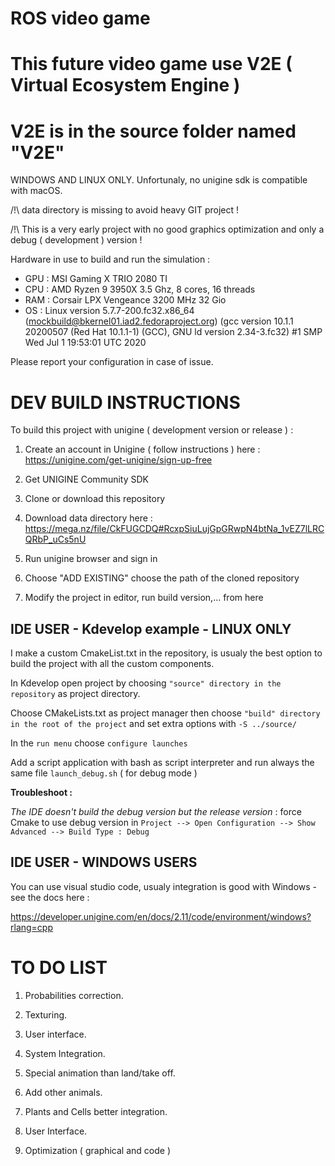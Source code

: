 # ROS video game

# This future video game use V2E ( Virtual Ecosystem Engine )

# V2E is in the source folder named "V2E"

WINDOWS AND LINUX ONLY. Unfortunaly, no unigine sdk is compatible with macOS.

/!\ data directory is missing to avoid heavy GIT project !

/!\ This is a very early project with no good graphics optimization and only a debug ( development ) version !   

Hardware in use to build and run the simulation :

* GPU : MSI Gaming X TRIO 2080 TI
* CPU : AMD Ryzen 9 3950X 3.5 Ghz, 8 cores, 16 threads
* RAM : Corsair LPX Vengeance 3200 MHz 32 Gio
* OS : Linux version 5.7.7-200.fc32.x86_64 (mockbuild@bkernel01.iad2.fedoraproject.org) (gcc version 10.1.1 20200507 (Red Hat 10.1.1-1) (GCC), GNU ld version 2.34-3.fc32) #1 SMP Wed Jul 1 19:53:01 UTC 2020  

Please report your configuration in case of issue.


# DEV BUILD INSTRUCTIONS

To build this project with unigine ( development version or release ) :

1. Create an account in Unigine ( follow instructions ) here : https://unigine.com/get-unigine/sign-up-free

2. Get UNIGINE Community SDK

3. Clone or download this repository

4. Download data directory here : https://mega.nz/file/CkFUGCDQ#RcxpSiuLujGpGRwpN4btNa_1vEZ7lLRCQRbP_uCs5nU

5. Run unigine browser and sign in

6. Choose "ADD EXISTING" choose the path of the cloned repository

7. Modify the project in editor, run build version,... from here

## IDE USER - Kdevelop example - LINUX ONLY 

I make a custom CmakeList.txt in the repository, is usualy the best option to build the project with all the custom components.

In Kdevelop open project by choosing `"source" directory in the repository` as project directory.

Choose CMakeLists.txt as project manager then choose `"build" directory in the root of the project` and set extra options with `-S ../source/`

In the `run menu` choose `configure launches`

Add a script application with bash as script interpreter and run always the same file `launch_debug.sh` ( for debug mode )


**Troubleshoot :**

*The IDE doesn't build the debug version but the release version* : force Cmake to use debug version in `Project --> Open Configuration --> Show Advanced --> Build Type : Debug`

## IDE USER - WINDOWS USERS

You can use visual studio code, usualy integration is good with Windows - see the docs here : 

https://developer.unigine.com/en/docs/2.11/code/environment/windows?rlang=cpp

# TO DO LIST

1. Probabilities correction.

2. Texturing.

3. User interface.

4. System Integration.

5. Special animation than land/take off.

6. Add other animals.

7. Plants and Cells better integration.

18. User Interface.

19. Optimization ( graphical and code )